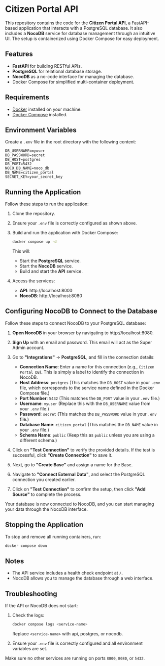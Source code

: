 # Citizen Portal API

This repository contains the code for the **Citizen Portal API**, a FastAPI-based application that interacts with a PostgreSQL database. It also includes a **NocoDB** service for database management through an intuitive UI. The setup is containerized using Docker Compose for easy deployment.


## Features
- **FastAPI** for building RESTful APIs.
- **PostgreSQL** for relational database storage.
- **NocoDB** as a no-code interface for managing the database.
- Docker Compose for simplified multi-container deployment.


## Requirements
- [Docker](https://www.docker.com/get-started) installed on your machine.
- [Docker Compose](https://docs.docker.com/compose/) installed.


## Environment Variables
Create a `.env` file in the root directory with the following content:

```env
DB_USERNAME=myuser
DB_PASSWORD=secret
DB_HOST=postgres
DB_PORT=5432
NOCO_DB_NAME=noco_db
DB_NAME=citizen_portal
SECRET_KEY=your_secret_key
```


## Running the Application
Follow these steps to run the application:

1. Clone the repository.

2. Ensure your `.env` file is correctly configured as shown above.

3. Build and run the application with Docker Compose:

    ```bash
    docker compose up -d
    ```

    This will:

    - Start the **PostgreSQL** service.
    - Start the **NocoDB** service.
    - Build and start the **API** service.

4. Access the services:

    - **API**: http://localhost:8000
    - **NocoDB**: http://localhost:8080


## Configuring NocoDB to Connect to the Database
Follow these steps to connect NocoDB to your PostgreSQL database:

1. **Open NocoDB** in your browser by navigating to http://localhost:8080.

2. **Sign Up** with an email and password. This email will act as the Super Admin account.

3. Go to **"Integrations"** -> **PostgreSQL**, and fill in the connection details:

    - **Connection Name**: Enter a name for this connection (e.g., `Citizen Portal DB`). This is simply a label to identify the connection in NocoDB.
    - **Host Address**: `postgres` (This matches the `DB_HOST` value in your `.env` file, which corresponds to the service name defined in the Docker Compose file.)
    - **Port Number**: `5432` (This matches the `DB_PORT` value in your `.env` file.)
    - **Username**: `myuser` (Replace this with the `DB_USERNAME` value from your `.env` file.)
    - **Password**: `secret` (This matches the `DB_PASSWORD` value in your `.env` file.)
    - **Database Name**: `citizen_portal` (This matches the `DB_NAME` value in your `.env` file.)
    - **Schema Name**: `public` (Keep this as `public` unless you are using a different schema.)

4. Click on **"Test Connection"** to verify the provided details. If the test is successful, click **"Create Connection"** to save it.

5. Next, go to **"Create Base"** and assign a name for the Base.

6. Navigate to **"Connect External Data"**, and select the PostgreSQL connection you created earlier.

7. Click on **"Test Connection"** to confirm the setup, then click **"Add Source"** to complete the process.

Your database is now connected to NocoDB, and you can start managing your data through the NocoDB interface.


## Stopping the Application
To stop and remove all running containers, run:

```bash
docker compose down
```

## Notes
- The API service includes a health check endpoint at `/`.
- NocoDB allows you to manage the database through a web interface.


## Troubleshooting
If the API or NocoDB does not start:

1. Check the logs:
    ```bash
    docker compose logs <service-name>
    ```
    Replace `<service-name>` with api, postgres, or nocodb.

2. Ensure your `.env` file is correctly configured and all environment variables are set.

Make sure no other services are running on ports `8000`, `8080`, or `5432`.
